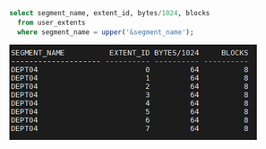 ```sql
select segment_name, extent_id, bytes/1024, blocks
  from user_extents
  where segment_name = upper('&segment_name');
```
<img src="https://github.com/corvina1208/Scripts/blob/main/block.png">
